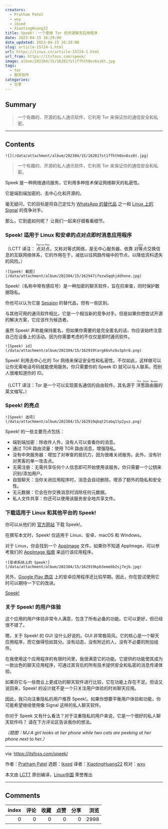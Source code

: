 ```yaml
---
creators:
  - Pratham Patel
  - wxy
  - lkxed
  - XiaotingHuang22
title: Speek!：一个使用 Tor 的开源聊天应用程序
date: 2023-04-15 16:29:00
date_updated: 2023-04-15 16:29:00
slug: article-15724-1.html
url: https://linux.cn/article-15724-1.html
url_from: https://itsfoss.com/speek/
image: album/202304/15/162817st1ffhth0ov6sz6t.jpg
tags:
  - tor
  - 聊天软件
categories:
  - 分享
---
```


## Summary

> 一个有趣的、开源的私人通讯软件，它利用 Tor 来保证你的通信安全和私密。

***

<!-- more -->

## Contents

`![](/data/attachment/album/202304/15/162817st1ffhth0ov6sz6t.jpg)`

> 
> 一个有趣的、开源的私人通讯软件，它利用 Tor 来保证你的通信安全和私密。
> 
> 
> 

Speek 是一种网络通讯服务，它利用多种技术保证网络聊天的私密性。

它是端到端加密的、去中心化和开源的。

毫无疑问，它的目标是将自己定位为 [WhatsApp 的替代品](https://itsfoss.com/private-whatsapp-alternatives/) 之一和 [Linux 上的 Signal](https://itsfoss.com/install-signal-ubuntu/) 的竞争对手。

那么，它到底如何呢？ 让我们一起来仔细看看细节。

### Speek! 适用于 Linux 和安卓的点对点即时消息应用程序

（LCTT 译注： <ruby> 点对点 <rt>  Peer-to-Peer </rt></ruby>，又称对等式网络，是无中心服务器、依靠 <ruby> 对等点 <rt>  peer </rt></ruby> 交换信息的互联网络体系，它的作用在于，减低以往网路传输中的节点，以降低资料遗失的风险。）

`![Speek! 截图](/data/attachment/album/202304/15/162947ifezw5qqhjddhene.jpg)`

Speek!（名称中带有感叹号）是一种加密的聊天软件，旨在抗审查，同时保护数据隐私。

你也可以认为它是 [Session](https://itsfoss.com/session-messenger/) 的替代品，但有一些区别。

与其他可用的通讯软件相比，它是一个相当新的竞争对手。但是如果你想尝试开源的解决方案，它应该作为候选者。

虽然 Speek! 声称能保持匿名，但如果你需要的是完全匿名的话，你应该始终注意自己在设备上的活动。因为你需要考虑的不仅仅是即时通讯软件。

`![Speek! id](/data/attachment/album/202304/15/162919targ66vhz6v3phr8.png)`

Speek! 利用去中心化的 Tor 网络来保证安全性和私密性。不仅如此，这样做可以让你无需电话号码就能使用服务。你只需要你的 Speek ID 就可以与人联系，而别人很难知道你的 ID。

（LCTT 译注：Tor 是一个可以实现匿名通信的自由软件。其名源于 <ruby> 洋葱路由器 <rt>  The Onion Router </rt></ruby> 的英文缩写。）

### Speek! 的亮点

`![Speek! 选项](/data/attachment/album/202304/15/162919qbqt2tabq1tp2yuz.png)`

Speek! 的一些主要亮点包括：

* 端到端加密：除收件人外，没有人可以查看你的消息。
* 通过 TOR 路由流量：使用 TOR 路由消息，增强隐私。
* 没有中央服务器：增加了对审查的抵抗力，因为很难关闭服务。此外，没有针对黑客的单一攻击点。
* 无需注册：无需共享任何个人信息即可开始使用该服务。你只需要一个公钥来识别/添加用户。
* 自毁聊天：当你关闭应用程序时，消息会自动删除。增添了额外的隐私和安全性。
* 无元数据：它会在你交换消息时消除任何元数据。
* 私人文件共享：你还可以使用该服务安全地共享文件。

### 下载适用于 Linux 和其他平台的 Speek!

你可以从他们的 [官方网站](https://speek.network) 下载 Speek!。

在撰写本文时，Speek! 仅适用于 Linux、安卓、macOS 和 Windows。

对于 Linux，你会找到一个 [AppImage](https://itsfoss.com/appimage-interview/) 文件。如果你不知道 AppImage，可以参考我们的 [AppImage 指南](https://itsfoss.com/use-appimage-linux/) 来运行该应用程序。

`![安卓系统上的 Speek!](/data/attachment/album/202304/15/162919kpb3emebb2sj7ejb.jpg)`

另外，[Google Play 商店](https://play.google.com/store/apps/details?id=com.speek.chat) 上的安卓应用程序还比较早期。因此，你在尝试使用它时可以期待一下它的改进。

[Speek!](https://speek.network/)

### 关于 Speek! 的用户体验

这个应用的用户体验非常令人满意，包含了所有必备的功能。它可以更好，但已经很不错了。

嗯，关于 Speek! 的 GUI 没什么好说的。GUI 非常极简风。它的核心是一个聊天应用程序，而它做得恰如其分。没有动态，没有附近的人，没有不必要的附加组件。

在我使用这个应用程序的有限时间里，我很满意它的功能。它提供的功能使其成为一款出色的聊天应用程序，可通过其背后的所有技术提供安全和私密的消息传递体验。

如果将它与一些商业上更成功的聊天软件进行比较，它在功能上存在不足。但话又说回来，Speek! 的设计就不是一个只关注用户体验的时尚聊天应用。

因此，我只向注重隐私的用户推荐 Speek!。如果你想要平衡用户体验和功能，你可能希望继续使用像 Signal 这样的私人聊天软件。

你对于 Speek 又有什么看法？对于注重隐私的用户来说，它是一个很好的私人聊天软件吗？ 请在下方评论区告诉我你的想法。

*（题图：MJ:A girl looks at her phone while two cats are peeking at her phone next to her.）*

---

via: <https://itsfoss.com/speek/>

作者：[Pratham Patel](https://itsfoss.com/author/pratham/) 选题：[lkxed](https://github.com/lkxed) 译者：[XiaotingHuang22](https://github.com/XiaotingHuang22) 校对：[wxy](https://github.com/wxy)

本文由 [LCTT](https://github.com/LCTT/TranslateProject) 原创编译，[Linux中国](https://linux.cn/) 荣誉推出

***

## Comments


|   index |   评论 |   收藏 |   点赞 |   分享 |   浏览 |
|--------:|-------:|-------:|-------:|-------:|-------:|
|       0 |      0 |      0 |      0 |      0 |   2998 |

